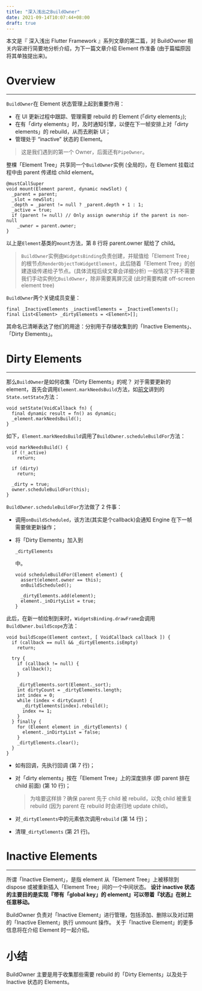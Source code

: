 ```yaml
---
title: "深入浅出之BuildOwner"
date: 2021-09-14T10:07:44+08:00
draft: true
---
```


本文是『 深入浅出 Flutter Framework 』系列文章的第二篇，对 BuildOwner 相关内容进行简要地分析介绍，为下一篇文章介绍 Element 作准备 (由于篇幅原因将其单独提出来)。

# Overview

------

`BuildOwner`在 Element 状态管理上起到重要作用：

- 在 UI 更新过程中跟踪、管理需要 rebuild 的 Element (「dirty elements」);
- 在有「dirty elements」时，及时通知引擎，以便在下一帧安排上对「dirty elements」的 rebuild，从而去刷新 UI；
- 管理处于 “inactive” 状态的 Element。

> 这是我们遇到的第一个 Owner，后面还有`PipeOwner`。

整棵「Element Tree」共享同一个`BuildOwner`实例 (全局的)，在 Element 挂载过程中由 parent 传递给 child element。

```
@mustCallSuper
void mount(Element parent, dynamic newSlot) {
  _parent = parent;
  _slot = newSlot;
  _depth = _parent != null ? _parent.depth + 1 : 1;
  _active = true;
  if (parent != null) // Only assign ownership if the parent is non-null
    _owner = parent.owner;
}
```



以上是`Element`基类的`mount`方法，第 8 行将 parent.owner 赋给了 child。

> `BuildOwner`实例由`WidgetsBinding`负责创建，并赋值给「Element Tree」的根节点`RenderObjectToWidgetElement`，此后随着「Element Tree」的创建逐级传递给子节点。(具体流程后续文章会详细分析)
> 一般情况下并不需要我们手动实例化`BuildOwner`，除非需要离屏沉浸 (此时需要构建 off-screen element tree)

`BuildOwner`两个关键成员变量：

```
final _InactiveElements _inactiveElements = _InactiveElements();
final List<Element> _dirtyElements = <Element>[];
```



其命名已清晰表达了他们的用途：分别用于存储收集到的「Inactive Elements」、「Dirty Elements」。

# Dirty Elements

------

那么`BuildOwner`是如何收集「Dirty Elements」的呢？
对于需要更新的 element，首先会调用`Element.markNeedsBuild`方法，如[前文](https://zxfcumtcs.github.io/2020/05/01/deepinto-flutter-widget/)讲到的`State.setState`方法：

```
void setState(VoidCallback fn) {
  final dynamic result = fn() as dynamic;
  _element.markNeedsBuild();
}
```



如下，`Element.markNeedsBuild`调用了`BuildOwner.scheduleBuildFor`方法：

```
void markNeedsBuild() {
  if (!_active)
    return;

  if (dirty)
    return;

  _dirty = true;
  owner.scheduleBuildFor(this);
}
```



`BuildOwner.scheduleBuildFor`方法做了 2 件事：

- 调用`onBuildScheduled`，该方法(其实是个callback)会通知 Engine 在下一帧需要做更新操作；

- 将「Dirty Elements」加入到

  ```
  _dirtyElements
  ```

  中。

  ```
  void scheduleBuildFor(Element element) {
    assert(element.owner == this);
    onBuildScheduled();
  
    _dirtyElements.add(element);
    element._inDirtyList = true;
  }
  ```

此后，在新一帧绘制到来时，`WidgetsBinding.drawFrame`会调用`BuildOwner.buildScope`方法：

```
void buildScope(Element context, [ VoidCallback callback ]) {
  if (callback == null && _dirtyElements.isEmpty)
    return;

  try {
    if (callback != null) {
      callback();
    }

    _dirtyElements.sort(Element._sort);
    int dirtyCount = _dirtyElements.length;
    int index = 0;
    while (index < dirtyCount) {
      _dirtyElements[index].rebuild();
      index += 1;
    }
  } finally {
    for (Element element in _dirtyElements) {
      element._inDirtyList = false;
    }
    _dirtyElements.clear();
  }
}
```



- 如有回调，先执行回调 (第 7 行)；

- 对「dirty elements」按在「Element Tree」上的深度排序 (即 parent 排在 child 前面) (第 10 行)；

  > 为啥要这样排？确保 parent 先于 child 被 rebuild，以免 child 被重复 rebuild (因为 parent 在 rebuild 时会递归地 update child)。

- 对`_dirtyElements`中的元素依次调用`rebuild` (第 14 行)；

- 清理`_dirtyElements` (第 21 行)。

# Inactive Elements

------

所谓「Inactive Element」，是指 element 从「Element Tree」上被移除到 dispose 或被重新插入「Element Tree」间的一个中间状态。
**设计 inactive 状态的主要目的是实现『带有「global key」的 element』可以带着『状态』在树上任意移动。**

BuildOwner 负责对「Inactive Element」进行管理，包括添加、删除以及对过期的「Inactive Element」执行 unmount 操作。
关于「Inactive Element」的更多信息将在介绍 Element 时一起介绍。

# 小结

BuildOwner 主要是用于收集那些需要 rebuild 的「Dirty Elements」以及处于 Inactive 状态的 Elements。
